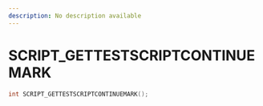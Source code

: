 ```yaml
---
description: No description available 
---
```


# SCRIPT_GETTESTSCRIPTCONTINUEMARK

```cpp
int SCRIPT_GETTESTSCRIPTCONTINUEMARK();
```